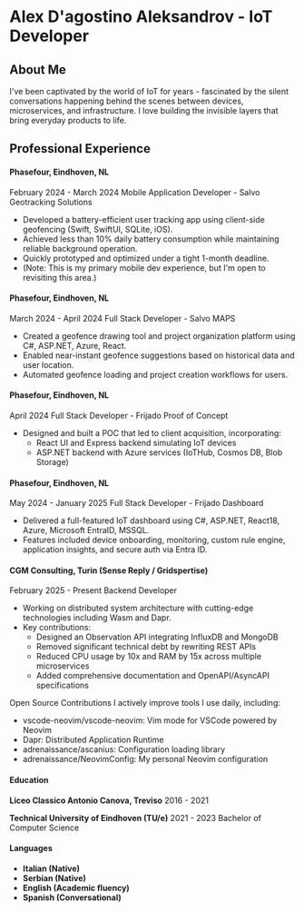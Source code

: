 # Alex D'agostino Aleksandrov - IoT Developer

## About Me
I've been captivated by the world of IoT for years - fascinated by the silent conversations happening behind the scenes between devices, microservices, and infrastructure. I love building the invisible layers that bring everyday products to life.

## Professional Experience

#### Phasefour, Eindhoven, NL
February 2024 - March 2024
Mobile Application Developer - Salvo Geotracking Solutions
- Developed a battery-efficient user tracking app using client-side geofencing (Swift, SwiftUI, SQLite, iOS).
- Achieved less than 10% daily battery consumption while maintaining reliable background operation.
- Quickly prototyped and optimized under a tight 1-month deadline.
- (Note: This is my primary mobile dev experience, but I'm open to revisiting this area.)

#### Phasefour, Eindhoven, NL
March 2024 - April 2024
Full Stack Developer - Salvo MAPS
- Created a geofence drawing tool and project organization platform using C#, ASP.NET, Azure, React.
- Enabled near-instant geofence suggestions based on historical data and user location.
- Automated geofence loading and project creation workflows for users.

#### Phasefour, Eindhoven, NL
April 2024
Full Stack Developer - Frijado Proof of Concept
- Designed and built a POC that led to client acquisition, incorporating:
  - React UI and Express backend simulating IoT devices
  - ASP.NET backend with Azure services (IoTHub, Cosmos DB, Blob Storage)

#### Phasefour, Eindhoven, NL
May 2024 - January 2025
Full Stack Developer - Frijado Dashboard
- Delivered a full-featured IoT dashboard using C#, ASP.NET, React18, Azure, Microsoft EntraID, MSSQL.
- Features included device onboarding, monitoring, custom rule engine, application insights, and secure auth via Entra ID.

#### CGM Consulting, Turin (Sense Reply / Gridspertise)
February 2025 - Present
Backend Developer
- Working on distributed system architecture with cutting-edge technologies including Wasm and Dapr.
- Key contributions:
  - Designed an Observation API integrating InfluxDB and MongoDB
  - Removed significant technical debt by rewriting REST APIs
  - Reduced CPU usage by 10x and RAM by 15x across multiple microservices
  - Added comprehensive documentation and OpenAPI/AsyncAPI specifications

Open Source Contributions
I actively improve tools I use daily, including:
- vscode-neovim/vscode-neovim: Vim mode for VSCode powered by Neovim
- Dapr: Distributed Application Runtime
- adrenaissance/ascanius: Configuration loading library
- adrenaissance/NeovimConfig: My personal Neovim configuration

#### Education
**Liceo Classico Antonio Canova, Treviso**
2016 - 2021

**Technical University of Eindhoven (TU/e)**
2021 - 2023
Bachelor of Computer Science

#### Languages
- **Italian (Native)**
- **Serbian (Native)**
- **English (Academic fluency)**
- **Spanish (Conversational)**
